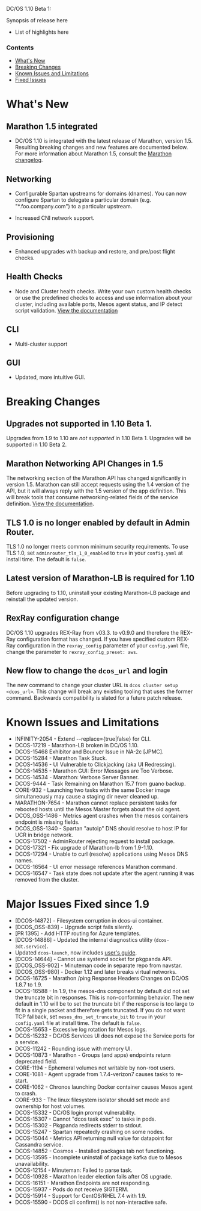 DC/OS 1.10 Beta 1:

Synopsis of release here

- List of highlights here

### Contents
- [What's New](#whats-new)
- [Breaking Changes](#breaking-changes)
- [Known Issues and Limitations](#known-issues)
- [Fixed Issues](#fixed-issues)

# <a name="whats-new"></a>What's New

## Marathon 1.5 integrated
- DC/OS 1.10 is integrated with the latest release of Marathon, version 1.5. Resulting breaking changes and new features are documented below. For more information about Marathon 1.5, consult the [Marathon changelog](https://github.com/mesosphere/marathon/blob/7fd237fc19035d6e10e55448b89afad0a84dccec/changelog.md). <!-- not sure if this is the best link; I don't think there are release notes yet -->

## Networking
- Configurable Spartan upstreams for domains (dnames).
  You can now configure Spartan to delegate a particular domain (e.g. "\*.foo.company.com") to a particular upstream. <!-- I could use more information here -->

- Increased CNI network support.
  <!-- text all about this... -->

## Provisioning
- Enhanced upgrades with backup and restore, and pre/post flight checks.

## Health Checks
- Node and Cluster health checks.
  Write your own custom health checks or use the predefined checks to access and use information about your cluster, including available ports, Mesos agent status, and IP detect script validation. [View the documentation](/docs/1.10/installing/custom/node-cluster-health-check.md)

## CLI
- Multi-cluster support <!-- docs? -->

## GUI
- Updated, more intuitive GUI.
    <!-- list of UI changes -->

<a name="breaking-changes"></a>
# Breaking Changes

## Upgrades not supported in 1.10 Beta 1.
Upgrades from 1.9 to 1.10 are _not supported_ in 1.10 Beta 1. Upgrades will be supported in 1.10 Beta 2.

## Marathon Networking API Changes in 1.5
The networking section of the Marathon API has changed significantly in version 1.5. Marathon can still accept requests using the 1.4 version of the API, but it will always reply with the 1.5 version of the app definition. This will break tools that consume networking-related fields of the service definition. [View the documentation](https://github.com/mesosphere/marathon/blob/2a7f22c6f34e911cec2a1365428809c12203eb34/docs/docs/upgrade/network-api-migration.md). <!-- linking to the marathon doc until I port the relevant information to the dc/os site -->

## TLS 1.0 is no longer enabled by default in Admin Router.
TLS 1.0 no longer meets common minimum security requirements. To use TLS 1.0, set `adminrouter_tls_1_0_enabled` to `true` in your `config.yaml` at install time. The default is `false`.

## Latest version of Marathon-LB is required for 1.10
Before upgrading to 1.10, uninstall your existing Marathon-LB package and reinstall the updated version.

## RexRay configuration change
DC/OS 1.10 upgrades REX-Ray from v03.3. to v0.9.0 and therefore the REX-Ray configuration format has changed. If you have specified custom REX-Ray configuration in the `rexray_config` parameter of your `config.yaml` file, change the parameter to `rexray_config_preset: aws`.

## New flow to change the `dcos_url` and login
The new command to change your cluster URL is `dcos cluster setup <dcos_url>`. This change will break any existing tooling that uses the former command. Backwards compatibility is slated for a future patch release.

# <a name="known-issues"></a>Known Issues and Limitations

- INFINITY-2054	- Extend --replace={true|false} for <framework> CLI. <!-- this doesn't seem like a known issue? -->
- DCOS-17219 - Marathon-LB broken in DC/OS 1.10.
- DCOS-15468 Exhibitor and Bouncer Issue in NA-2c [JPMC]. <!-- not sure this needs a note -- seems it's been resolved and I don't think I see any user-facing consequences. I left a question in the Jira -->
- DCOS-15284 - Marathon Task Stuck.
- DCOS-14536 - UI Vulnerable to Clickjacking (aka UI Redressing).
- DCOS-14535 - Marathon GUI: Error Messages are Too Verbose.
- DCOS-14534 - Marathon: Verbose Server Banner.
- DCOS-9444 - Task Remaining on Marathon 15.7 from guano backup. <!-- unclear from the Jira if this has been resolved or is even relevant -->
- CORE-932 - Launching two tasks with the same Docker image simultaneously may cause a staging dir never cleaned up.
- MARATHON-7654 - Marathon cannot replace persistent tasks for rebooted hosts until the Mesos Master forgets about the old agent.
- DCOS_OSS-1486 - Metrics agent crashes when the mesos containers endpoint is missing fields.
- DCOS_OSS-1340 - Spartan "autoip" DNS should resolve to host IP for UCR in bridge network.
- DCOS-17502 - AdminRouter rejecting request to install package.
- DCOS-17321 - Fix upgrade of Marathon-lb from 1.9-1.10.
- DCOS-17294 - Unable to curl (resolve) applications using Mesos DNS names.
- DCOS-16564 - UI error message references Marathon command.
- DCOS-16547 - Task state does not update after the agent running it was removed from the cluster.


# <a name="fixed-issues"></a>Major Issues Fixed since 1.9

- [DCOS-14872] - Filesystem corruption in dcos-ui container.
- [DCOS_OSS-839] - Upgrade script fails silently.
- [PR 1395] - Add HTTP routing for Azure templates.
- [DCOS-14886] - Updated the internal diagnostics utility (`dcos-3dt.service`).
- Updated `dcos-launch`, now includes [user's guide](https://github.com/dcos/dcos/blob/master/packages/dcos-launch/extra/README.md).
- [DCOS-14644] - Cannot use systemd socket for pkgpanda API.
- [DCOS_OSS-902] - Minuteman code in separate repo from navstar.
- [DCOS_OSS-980] - Docker 1.12 and later breaks virtual networks.
- DCOS-16725 - Marathon /ping Response Headers Changes on DC/OS 1.8.7 to 1.9.
- DCOS-16588 - In 1.9, the mesos-dns component by default did not set the truncate bit in responses. This is non-conforming behavior. The new default in 1.10 will be to set the truncate bit if the response is too large to fit in a single packet and therefore gets truncated. If you do not want TCP fallback, set `mesos_dns_set_truncate_bit` to `true` in your `config.yaml` file at install time. The default is `false`. <!-- not sure if this is resolved; depends on https://jira.mesosphere.com/browse/DCOS-15771 -->
- DCOS-15653 - Excessive log rotation for Mesos logs.
- DCOS-15232 - DC/OS Services UI does not expose the Service ports for a service.
- DCOS-11242 - Rounding issue with memory UI.
- DCOS-10873 - Marathon - Groups (and apps) endpoints return deprecated field.
- CORE-1194 - Ephemeral volumes not writable by non-root users.
- CORE-1081 - Agent upgrade from 1.7.4-verizon7 causes tasks to re-start.
- CORE-1062 - Chronos launching Docker container causes Mesos agent to crash.
- CORE-933 - The linux filesystem isolator should set mode and ownership for host volumes.
- DCOS-15332 - DC/OS login prompt vulnerability.
- DCOS-15307 - Cannot "dcos task exec" to tasks in pods.
- DCOS-15302 - Pkgpanda redirects stderr to stdout.
- DCOS-15247 - Spartan repeatedly crashing on some nodes.
- DCOS-15044 - Metrics API returning null value for datapoint for Cassandra service.
- DCOS-14852 - Cosmos - Installed packages tab not functioning.
- DCOS-13595 - Incomplete uninstall of package kafka due to Mesos unavailability.
- DCOS-12154 - Minuteman: Failed to parse task.
- DCOS-10928 - Marathon leader election fails after OS upgrade.
- DCOS-16151 - Marathon Endpoints are not responding.
- DCOS-15937 - Pods do not receive SIGTERM.
- DCOS-15914 - Support for CentOS/RHEL 7.4 with 1.9.
- DCOS-15590 - DCOS cli confirm() is not non-interactive safe.

